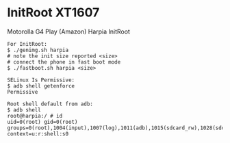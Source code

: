 # InitRoot XT1607
Motorolla G4 Play (Amazon) Harpia InitRoot

```
For InitRoot:
$ ./genimg.sh harpia
# note the init size reported <size>
# connect the phone in fast boot mode
$ ./fastboot.sh harpia <size>
```

```
SELinux Is Permissive:
$ adb shell getenforce
Permissive
```

```
Root shell default from adb:
$ adb shell
root@harpia:/ # id
uid=0(root) gid=0(root) groups=0(root),1004(input),1007(log),1011(adb),1015(sdcard_rw),1028(sdcard_r),3001(net_bt_admin),3002(net_bt),3003(inet),3006(net_bw_stats) context=u:r:shell:s0
```
